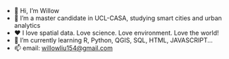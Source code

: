 - 👋 Hi, I’m Willow
- 👀 I’m a master candidate in UCL-CASA, studying smart cities and urban analytics
- ❤️ I love spatial data. Love science. Love environment. Love the world!
- 🌱 I’m currently learning R, Python, QGIS, SQL, HTML, JAVASCRIPT...
- 📫 email: willowliu154@gmail.com

<!---
zhixuanliu1/zhixuanliu1 is a ✨ special ✨ repository because its `README.md` (this file) appears on your GitHub profile.
You can click the Preview link to take a look at your changes.
--->
